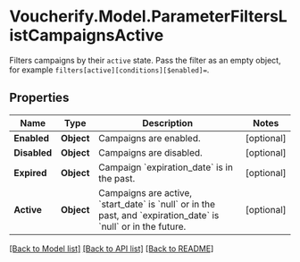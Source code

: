 # Voucherify.Model.ParameterFiltersListCampaignsActive
Filters campaigns by their `active` state. Pass the filter as an empty object, for example `filters[active][conditions][$enabled]=`.

## Properties

Name | Type | Description | Notes
------------ | ------------- | ------------- | -------------
**Enabled** | **Object** | Campaigns are enabled. | [optional] 
**Disabled** | **Object** | Campaigns are disabled. | [optional] 
**Expired** | **Object** | Campaign &#x60;expiration_date&#x60; is in the past. | [optional] 
**Active** | **Object** | Campaigns are active, &#x60;start_date&#x60; is &#x60;null&#x60; or in the past, and &#x60;expiration_date&#x60; is &#x60;null&#x60; or in the future. | [optional] 

[[Back to Model list]](../README.md#documentation-for-models) [[Back to API list]](../README.md#documentation-for-api-endpoints) [[Back to README]](../README.md)

